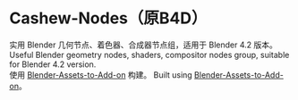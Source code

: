 # Cashew-Nodes（原B4D）
实用 Blender 几何节点、着色器、合成器节点组，适用于 Blender 4.2 版本。  
Useful Blender geometry nodes, shaders, compositor nodes group, suitable for Blender 4.2 version.  
使用 [Blender-Assets-to-Add-on](https://github.com/CashewTeam/Blender-Assets-to-Add-on) 构建。
Built using [Blender-Assets-to-Add-on](https://github.com/CashewTeam/Blender-Assets-to-Add-on)。
